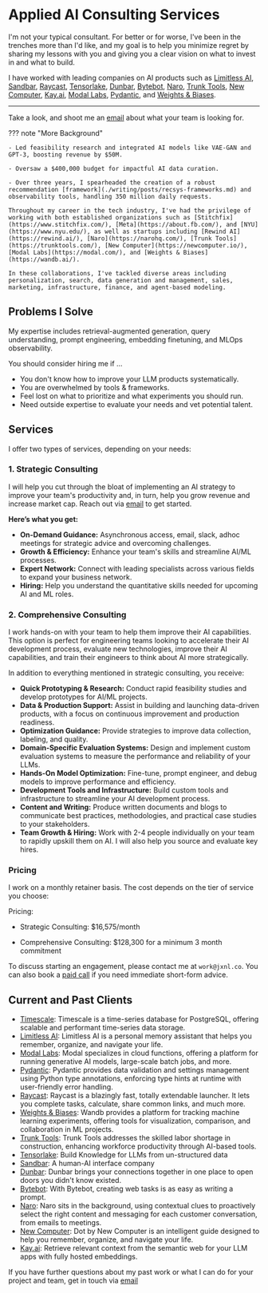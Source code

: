 # Applied AI Consulting Services


I'm not your typical consultant. For better or for worse, I've been in the trenches more than I'd like, and my goal is to help you minimize regret by sharing my lessons with you and giving you a clear vision on what to invest in and what to build.

I have worked with leading companies on AI products such as [Limitless AI](http://limitless.ai/), [Sandbar](https://sandbar.inc/), [Raycast](https://raycast.com/), [Tensorlake](https://tensorlake.ai/), [Dunbar](https://trydunbar.com/), [Bytebot](https://bytebot.ai/), [Naro](http://narohq.com/), [Trunk Tools](https://trunktools.com/), [New Computer](http://new.computer/), [Kay.ai](http://kay.ai/), [Modal Labs](https://modal.com/), [Pydantic](http://pydantic.dev/), and [Weights & Biases](https://wandb.ai/).

---

Take a look, and shoot me an [email](mailto:work@jxnl.co) about what your team is looking for.

??? note "More Background"

    - Led feasibility research and integrated AI models like VAE-GAN and GPT-3, boosting revenue by $50M.

    - Oversaw a $400,000 budget for impactful AI data curation.

    - Over three years, I spearheaded the creation of a robust recommendation [framework](./writing/posts/recsys-frameworks.md) and observability tools, handling 350 million daily requests.

    Throughout my career in the tech industry, I've had the privilege of working with both established organizations such as [Stitchfix](https://www.stitchfix.com/), [Meta](https://about.fb.com/), and [NYU](https://www.nyu.edu/), as well as startups including [Rewind AI](https://rewind.ai/), [Naro](https://narohq.com/), [Trunk Tools](https://trunktools.com/), [New Computer](https://newcomputer.io/), [Modal Labs](https://modal.com/), and [Weights & Biases](https://wandb.ai/).

    In these collaborations, I've tackled diverse areas including personalization, search, data generation and management, sales, marketing, infrastructure, finance, and agent-based modeling.

## Problems I Solve

My expertise includes retrieval-augmented generation, query understanding, prompt engineering, embedding finetuning, and MLOps observability.

You should consider hiring me if …

- You don't know how to improve your LLM products systematically.
- You are overwhelmed by tools & frameworks.
- Feel lost on what to prioritize and what experiments you should run.
- Need outside expertise to evaluate your needs and vet potential talent.

## Services 

I offer two types of services, depending on your needs:

### 1. Strategic Consulting

I will help you cut through the bloat of implementing an AI strategy to improve your team's productivity and, in turn, help you grow revenue and increase market cap. Reach out via [email](mailto:jason+hire@jxnl.co) to get started.

**Here’s what you get:**

- **On-Demand Guidance:** Asynchronous access, email, slack, adhoc meetings for strategic advice and overcoming challenges.
- **Growth & Efficiency:** Enhance your team's skills and streamline AI/ML processes.
- **Expert Network:** Connect with leading specialists across various fields to expand your business network.
- **Hiring:** Help you understand the quantitative skills needed for upcoming AI and ML roles.

### 2. Comprehensive Consulting

I work hands-on with your team to help them improve their AI capabilities. This option is perfect for engineering teams looking to accelerate their AI development process, evaluate new technologies, improve their AI capabilities, and train their engineers to think about AI more strategically.

In addition to everything mentioned in strategic consulting, you receive:

- **Quick Prototyping & Research:** Conduct rapid feasibility studies and develop prototypes for AI/ML projects.
- **Data & Production Support:** Assist in building and launching data-driven products, with a focus on continuous improvement and production readiness.
- **Optimization Guidance:** Provide strategies to improve data collection, labeling, and quality.
- **Domain-Specific Evaluation Systems:** Design and implement custom evaluation systems to measure the performance and reliability of your LLMs.
- **Hands-On Model Optimization:** Fine-tune, prompt engineer, and debug models to improve performance and efficiency.
- **Development Tools and Infrastructure:** Build custom tools and infrastructure to streamline your AI development process.
- **Content and Writing:** Produce written documents and blogs to communicate best practices, methodologies, and practical case studies to your stakeholders.
- **Team Growth & Hiring:** Work with 2-4 people individually on your team to rapidly upskill them on AI. I will also help you source and evaluate key hires.


### Pricing

I work on a monthly retainer basis. The cost depends on the tier of service you choose:

Pricing:

- Strategic Consulting: $16,575/month

- Comprehensive Consulting: $128,300 for a minimum 3 month commitment

To discuss starting an engagement, please contact me at `work@jxnl.co`. You can also book a [paid call](https://cal.com/jasonliu/expert-call) if you need immediate short-form advice.

## Current and Past Clients

- [Timescale](https://timescale.com/): Timescale is a time-series database for PostgreSQL, offering scalable and performant time-series data storage.
- [Limitless AI](http://limitless.ai/): Limitless AI is a personal memory assistant that helps you remember, organize, and navigate your life.
- [Modal Labs](https://modal.com/): Modal specializes in cloud functions, offering a platform for running generative AI models, large-scale batch jobs, and more.
- [Pydantic](http://pydantic.dev/): Pydantic provides data validation and settings management using Python type annotations, enforcing type hints at runtime with user-friendly error handling.
- [Raycast](https://raycast.com/): Raycast is a blazingly fast, totally extendable launcher. It lets you complete tasks, calculate, share common links, and much more.
- [Weights & Biases](https://wandb.ai/): Wandb provides a platform for tracking machine learning experiments, offering tools for visualization, comparison, and collaboration in ML projects.
- [Trunk Tools](https://trunktools.com/): Trunk Tools addresses the skilled labor shortage in construction, enhancing workforce productivity through AI-based tools.
- [Tensorlake](https://tensorlake.ai/): Build Knowledge for LLMs from un-structured data
- [Sandbar](https://sandbar.inc/): A human-AI interface company
- [Dunbar](https://trydunbar.com/): Dunbar brings your connections together in one place to open doors you didn't know existed.
- [Bytebot](https://bytebot.ai/):  With Bytebot, creating web tasks is as easy as writing a prompt. 
- [Naro](http://narohq.com/): Naro sits in the background, using contextual clues to proactively select the right content and messaging for each customer conversation, from emails to meetings.
- [New Computer](http://new.computer/): Dot by New Computer is an intelligent guide designed to help you remember, organize, and navigate your life.
- [Kay.ai](http://kay.ai/): Retrieve relevant context from the semantic web for your LLM apps with fully hosted embeddings.

If you have further questions about my past work or what I can do for your project and team, get in touch via [email](mailto:work@jxnl.co)
